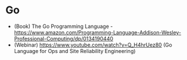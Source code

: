 # Go
- (Book) The Go Programming Language - https://www.amazon.com/Programming-Language-Addison-Wesley-Professional-Computing/dp/0134190440
- (Webinar) https://www.youtube.com/watch?v=Q_H4hrUez80 (Go Language for Ops and Site Reliability Engineering)
